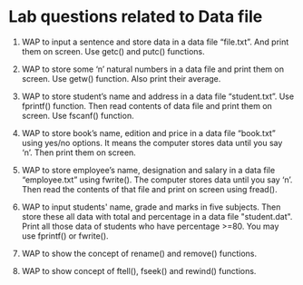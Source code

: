 # Lab questions related to Data file

1. WAP to input a sentence and store data in a data file “file.txt”. And print them on screen. Use getc() and putc() functions.

2. WAP to store some ‘n’ natural numbers in a data file and print them on screen. Use getw() function. Also print their average.

3. WAP to store student’s name and address in a data file “student.txt”. Use fprintf() function.
Then read contents of data file and print them on screen. Use fscanf() function.

4. WAP to store book’s name, edition and price in a data file “book.txt” using yes/no options. It means the computer stores data until you say ‘n’. Then print them on screen.

5. WAP to store employee’s name, designation and salary in a data file “employee.txt” using fwrite(). The computer stores data until you say ‘n’. Then read the contents of that file and print on screen using fread().

6. WAP to input students' name, grade and marks in five subjects. Then store these all data with total and percentage in a data file "student.dat". Print all those data of students who have percentage >=80. You may use fprintf() or fwrite().

7. WAP to show the concept of rename() and remove() functions.

8. WAP to show concept of ftell(), fseek() and rewind() functions.
